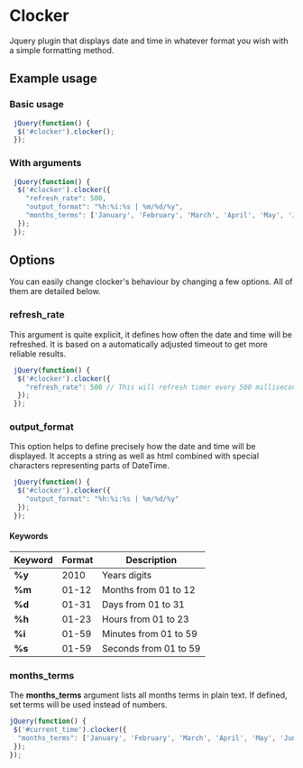 # Clocker

Jquery plugin that displays date and time in whatever format you wish with a simple formatting method.

## Example usage

### Basic usage

```js
 jQuery(function() {
  $('#clocker').clocker();
 });
```

### With arguments

```js
 jQuery(function() {
  $('#clocker').clocker({
    "refresh_rate": 500,
    "output_format": "%h:%i:%s | %m/%d/%y",
    "months_terms": ['January', 'February', 'March', 'April', 'May', 'June', 'July', 'August', 'September', 'October', 'November','December']
  });
 });
```

## Options

You can easily change clocker's behaviour by changing a few options. All of them are detailed below.

### refresh_rate

This argument is quite explicit, it defines how often the date and time will be refreshed. It is based on a automatically adjusted timeout to get more reliable results.

```js
 jQuery(function() {
  $('#clocker').clocker({
    "refresh_rate": 500 // This will refresh timer every 500 milliseconds (half a second)
  });
 });
```

### output_format

This option helps to define precisely how the date and time will be displayed. It accepts a string as well as html combined with special characters representing parts of DateTime.

```js
 jQuery(function() {
  $('#clocker').clocker({
    "output_format": "%h:%i:%s | %m/%d/%y"
  });
 });
```
#### Keywords

Keyword | Format | Description
------------ | ------------- | -------------
**%y** | 2010 | Years digits
**%m** | 01-12 | Months from 01 to 12
**%d** | 01-31 | Days from 01 to 31
**%h** | 01-23 | Hours from 01 to 23
**%i** | 01-59 | Minutes from 01 to 59
**%s** | 01-59 | Seconds from 01 to 59

### months_terms

The **months_terms** argument lists all months terms in plain text. If defined, set terms will be used instead of numbers.

```js
jQuery(function() {
 $('#current_time').clocker({
  "months_terms": ['January', 'February', 'March', 'April', 'May', 'June', 'July', 'August', 'September', 'October', 'November','December']
 });
});
```
